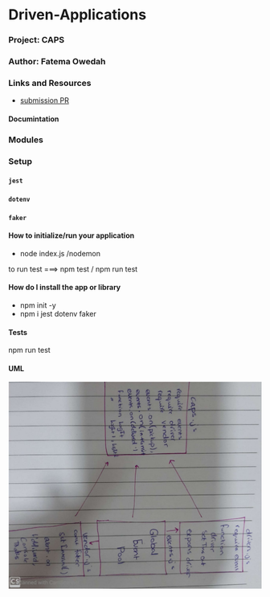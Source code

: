 # Driven-Applications

### Project:  CAPS
### Author: Fatema Owedah

### Links and Resources

- [submission PR](https://github.com/401-advanced-javascript-fatemaOwedah/Driven-Applications/pull/1)

#### Documintation

### Modules

### Setup

#### `jest`
#### `dotenv`
#### `faker`

#### How to initialize/run your application 
- node index.js /nodemon

to run test ===> npm test / npm run test



#### How do I install the app or library
- npm init -y 
- npm i jest dotenv faker

#### Tests
npm run test 

#### UML
![UML](/assets/lab16.jpeg)